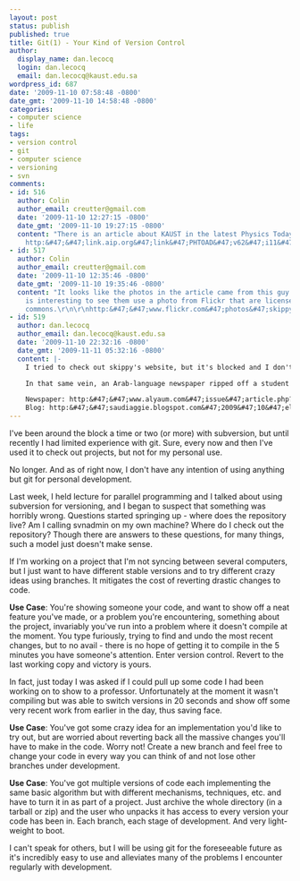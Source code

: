 ```yaml
---
layout: post
status: publish
published: true
title: Git(1) - Your Kind of Version Control
author:
  display_name: dan.lecocq
  login: dan.lecocq
  email: dan.lecocq@kaust.edu.sa
wordpress_id: 687
date: '2009-11-10 07:58:48 -0800'
date_gmt: '2009-11-10 14:58:48 -0800'
categories:
- computer science
- life
tags:
- version control
- git
- computer science
- versioning
- svn
comments:
- id: 516
  author: Colin
  author_email: creutter@gmail.com
  date: '2009-11-10 12:27:15 -0800'
  date_gmt: '2009-11-10 19:27:15 -0800'
  content: "There is an article about KAUST in the latest Physics Today. \r\n\r\nhttp:&#47;&#47;ptonline.aip.org&#47;journals&#47;doc&#47;PHTOAD-ft&#47;vol_62&#47;iss_11&#47;24_1.shtml\r\nPDF:
    http:&#47;&#47;link.aip.org&#47;link&#47;PHTOAD&#47;v62&#47;i11&#47;p24&#47;s1&#47;pdf"
- id: 517
  author: Colin
  author_email: creutter@gmail.com
  date: '2009-11-10 12:35:46 -0800'
  date_gmt: '2009-11-10 19:35:46 -0800'
  content: "It looks like the photos in the article came from this guy: http:&#47;&#47;skippy.net&#47;\r\n\r\nIt
    is interesting to see them use a photo from Flickr that are licensed under creative
    commons.\r\n\r\nhttp:&#47;&#47;www.flickr.com&#47;photos&#47;skippy&#47;3958239283&#47;in&#47;set-72157622340321297&#47;"
- id: 519
  author: dan.lecocq
  author_email: dan.lecocq@kaust.edu.sa
  date: '2009-11-10 22:32:16 -0800'
  date_gmt: '2009-11-11 05:32:16 -0800'
  content: |-
    I tried to check out skippy's website, but it's blocked and I don't have a VPN set up yet (or Tor for that matter).

    In that same vein, an Arab-language newspaper ripped off a student's blog (supposedly translating word for word - again I don't know about this because google translate is blocked here, too).

    Newspaper: http:&#47;&#47;www.alyaum.com&#47;issue&#47;article.php?IN=13268&amp;I=708121
    Blog: http:&#47;&#47;saudiaggie.blogspot.com&#47;2009&#47;10&#47;elections.html
---
```

I've been around the block a time or two (or more) with subversion, but until recently I had limited experience with git.  Sure, every now and then I've used it to check out projects, but not for my personal use.

No longer. And as of right now, I don't have any intention of using anything but git for personal development.

Last week, I held lecture for parallel programming and I talked about using subversion for versioning, and I began to suspect that something was horribly wrong.  Questions started springing up - where does the repository live?  Am I calling svnadmin on my own machine?  Where do I check out the repository?  Though there are answers to these questions, for many things, such a model just doesn't make sense.

If I'm working on a project that I'm not syncing between several computers, but I just want to have different stable versions and to try different crazy ideas using branches.  It mitigates the cost of reverting drastic changes to code.

__Use Case__: You're showing someone your code, and want to show off a neat feature you've made, or a problem you're encountering, something about the project, invariably you've run into a problem where it doesn't compile at the moment.  You type furiously, trying to find and undo the most recent changes, but to no avail - there is no hope of getting it to compile in the 5 minutes you have someone's attention.  Enter version control.  Revert to the last working copy and victory is yours.

In fact, just today I was asked if I could pull up some code I had been working on to show to a professor.  Unfortunately at the moment it wasn't compiling but was able to switch versions in 20 seconds and show off some very recent work from earlier in the day, thus saving face.

__Use Case__: You've got some crazy idea for an implementation you'd like to try out, but are worried about reverting back all the massive changes you'll have to make in the code.  Worry not!  Create a new branch and feel free to change your code in every way you can think of and not lose other branches under development.

__Use Case__: You've got multiple versions of code each implementing the same basic algorithm but with different mechanisms, techniques, etc. and have to turn it in as part of a project.  Just archive the whole directory (in a tarball or zip) and the user who unpacks it has access to every version your code has been in.  Each branch, each stage of development.  And very light-weight to boot.

I can't speak for others, but I will be using git for the foreseeable future as it's incredibly easy to use and alleviates many of the problems I encounter regularly with development.
